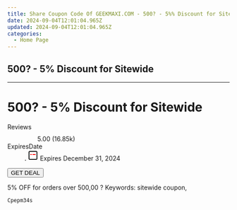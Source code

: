 ```yaml
---
title: Share Coupon Code Of GEEKMAXI.COM - 500? - 5%% Discount for Sitewide
date: 2024-09-04T12:01:04.965Z
updated: 2024-09-04T12:01:04.965Z
categories:
  - Home Page
---
```


## 500? - 5% Discount for Sitewide

<hr>
<main class="px-4 py-6 sm:p-6 md:px-8 md:py-10">
  <div class="mx-auto grid max-w-4xl grid-cols-1 lg:max-w-5xl lg:grid-cols-2 lg:gap-x-20">
    <div class="relative col-start-1 row-start-1 flex flex-col-reverse rounded-lg bg-gradient-to-t from-black/75 via-black/0 p-3 sm:row-start-2 sm:bg-none sm:p-0 lg:row-start-1">
      <h1 class="mt-1 text-lg font-semibold text-white sm:text-slate-900 md:text-2xl dark:sm:text-white">500? - 5% Discount for Sitewide</h1>
    </div>
        <dl class="row-start-2 mt-4 flex items-center text-xs font-medium sm:row-start-3 sm:mt-1 md:mt-2.5 lg:row-start-2">
      <dt class="sr-only">Reviews</dt>
      <dd class="flex items-center text-indigo-600 dark:text-indigo-400">
        <svg width="24" height="24" fill="none" aria-hidden="true" class="mr-1 stroke-current dark:stroke-indigo-500">
          <path d="m12 5 2 5h5l-4 4 2.103 5L12 16l-5.103 3L9 14l-4-4h5l2-5Z" stroke-width="2" stroke-linecap="round" stroke-linejoin="round" />
        </svg>
        <span>5.00 <span class="font-normal text-slate-400">(16.85k)</span></span>
      </dd>
      <dt class="sr-only">ExpiresDate</dt>
      <dd class="flex items-center">
        <svg width="2" height="2" aria-hidden="true" fill="currentColor" class="mx-3 text-slate-300">
          <circle cx="1" cy="1" r="1" />
        </svg>
        <svg width="24" height="24" viewBox="0 0 24 24" fill="none" stroke="currentColor" stroke-width="2">
          <rect x="3" y="3" width="18" height="18" rx="2" fill="#fff" />
          <path d="M6 10L18 10" stroke="red" stroke-width="2" fill="none" />
          <path d="M10 6L10 18" stroke="#fff" stroke-width="2" fill="none" />
        </svg>
        Expires December 31, 2024      </dd>
    </dl>
    <div class="col-start-1 row-start-3 mt-4 self-center sm:col-start-2 sm:row-span-2 sm:row-start-2 sm:mt-0 lg:col-start-1 lg:row-start-3 lg:row-end-4 lg:mt-6">
      <button type="button" onClick="javascript:window.open(decodeURIComponent('https%3A%2F%2Fwww.shareasale.com%2Fu.cfm%3Fd%3D843488%26m%3D77450%26u%3D4338022'), '_blank');void(0);" class="rounded-lg bg-red-600 px-3 py-2 text-sm font-medium leading-6 text-white">GET DEAL</button>
    </div>
    <p class="col-start-1 mt-4 text-sm leading-6 sm:col-span-2 lg:col-span-1 lg:row-start-4 lg:mt-6 dark:text-slate-400">5% OFF for orders over 500,00 ? Keywords: sitewide coupon,</p>
    <p class="mt-4">
      <code class="bg-purple-900 p-4 text-sm font-bold tracking-widest text-white">Cpepm34s</code>
    </p>
  </div>
</main>
